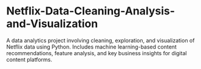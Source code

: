 # Netflix-Data-Cleaning-Analysis-and-Visualization
A data analytics project involving cleaning, exploration, and visualization of Netflix data using Python. Includes machine learning-based content recommendations, feature analysis, and key business insights for digital content platforms.
